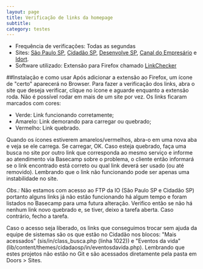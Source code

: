 ```yaml
---
layout: page
title: Verificação de links da homepage
subtitle: 
category: testes
---
```


* Frequência de verificações: Todas as segundas
* Sites: [São Paulo SP](http://www.saopaulo.sp.gov.br/), [Cidadão SP](http://www.cidadao.sp.gov.br/), [Desenvolve SP](http://desenvolvesp.com.br/), [Canal do Empresário](http://www.canaldoempresario.com.br/) e [Idort](http://idort.com.br/). 
* Software utilizado: Extensão para Firefox chamado [LinkChecker](https://addons.mozilla.org/pt-br/firefox/addon/linkchecker/)

##Instalação e como usar
Após adicionar a extensão ao Firefox, um ícone de "certo" aparecerá no Browser. 
Para fazer a verificação dos links, abra o site que deseja verificar, clique no ícone e aguarde enquanto a extensão roda. Não é possível rodar em mais de um site por vez. 
Os links ficaram marcados com cores:
* Verde: Link funcionando corretamente;
* Amarelo: Link demorando para carregar ou quebrado;
* Vermelho: Link quebrado.

Quando os ícones estiverem amarelos/vermelhos, abra-o em uma nova aba e veja se ele carrega. Se carregar, OK. Caso esteja quebrado, faça uma busca no site por outro link que corresponda ao mesmo serviço e informe ao atendimento via Basecamp sobre o problema, o cliente então informará se o link encontrado está correto ou qual link deverá ser usado (ou até removido). Lembrando que o link não funcionando pode ser apenas uma instabilidade no site. 

*Obs.:* Não estamos com acesso ao FTP da IO (São Paulo SP e Cidadão SP) portanto alguns links já não estão funcionando há algum tempo e foram listados no Basecamp para uma futura alteração. Verifico então se não há nenhum link novo quebrado e, se tiver, deixo a tarefa aberta. Caso contrário, fecho a tarefa.

Caso o acesso seja liberado, os links que conseguimos trocar sem ajuda da equipe de sistemas são os que estão no Cidadão nos blocos:
"Mais acessados" (sis/in/class_busca.php (linha 1022)) e "Eventos da vida"(lib/content/themes/cidadaosp/in/eventosdavida.php). Lembrando que estes projetos não estão no Git e são acessados diretamente pela pasta em Doors > Sites.